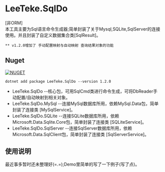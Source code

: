 # LeeTeke.SqlDo
[非ORM]  
本工具主要为Sql语言命令生成器;简单封装了关于Mysql,SQLite,SqlServer的连接使用。并且封装了自定义数据集合类[SqlResult]。  

	** v1.2.0增加了 手动配置映射与自动映射 查询结果对象的功能
## Nuget
[![NUGET](https://img.shields.io/badge/nuget-1.2.0-blue.svg)](https://www.nuget.org/packages/LeeTeke.SqlDo)

    dotnet add package LeeTeke.SqlDo --version 1.2.0


+ LeeTeke.SqlDo --核心包，可用SqlCmd类进行命令生成，可将DbReader手动配置/自动映射到相关对象。  
+ LeeTeke.SqlDo.MySql --连接MySql数据库所用，依赖MySql.Data包，简单封装了连接类 [MySqlService]。  
+ LeeTeke.SqlDo.SQLite --连接SQLite数据库所用，依赖Microsoft.Data.Sqlite.Core包，简单封装了连接类 [SQLiteService]。  
+ LeeTeke.SqlDo.SqlServer --连接SqlServer数据库所用，依赖Microsoft.Data.SqlClient包，简单封装了连接类 [SqlServerService]。  

## 使用说明
最近事多暂时还未整理好(=.=);Demo里简单的写了一下例子(写了点)。